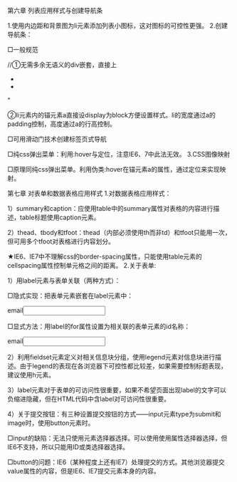 第六章 列表应用样式与创建导航条

1.使用内边距和背景图为li元素添加列表小图标，这对图标的可控性更强。
2.创建导航条：

□一般规范

//①无需多余无语义的div嵌套，直接上<ul><li></li><li></li></ul>"

②li元素内的锚元素a直接设display为block方便设置样式。li的宽度通过a的padding控制，高度通过a的行高控制。

□可用滑动门技术创建标签页式导航

□纯css弹出菜单：利用:hover与定位，注意IE6、7中此法无效。
3.CSS图像映射

□原理同纯css弹出菜单。利用伪类:hover在锚元素a的属性，通过定位来实现映射。

 

第七章 对表单和数据表格应用样式
1.对数据表格应用样式：

1）summary和caption：应使用table中的summary属性对表格的内容进行描述，table标题使用caption元素。

2）thead、tbody和tfoot：thead（内部必须使用th而非td）和tfoot只能用一次，但可用多个tfoot对表格进行内容划分。

★IE6、IE7中不理解css的border-spacing属性，只能使用table元素的cellspacing属性控制单元格之间的距离。
2.关于表单:

1）用label元素与表单关联（两种方式）：

□隐式实现：把表单元素嵌套在label元素中：

<label>email<input name="email" type="text" /></label>

□显式方法：用label的for属性设置为相关联的表单元素的id名称：

<label for="email">email</label><input name="email" id="email" type="text" />

2）利用fieldset元素定义对相关信息块分组，使用legend元素对信息块进行描述。由于legend的表现在各浏览器下可控性都比较差，如果需要控制标题表现，建议使用h元素。

3）label元素对于表单的可访问性很重要，如果不希望页面出现label的文字可以负缩进隐藏，但在HTML代码中含label对可访问性很重要。

4）关于提交按钮：有三种设置提交按钮的方式——input元素type为submit和image时，使用button元素时。

□input的缺陷：无法只使用元素选择器选择。可以使用使用属性选择器选择，但IE6不支持，所以只能用ID或类选择器选择。

□button的问题：IE6（某种程度上还有IE7）处理提交的方式。其他浏览器提交value属性的内容，但是IE6、IE7提交元素本身的内容。

